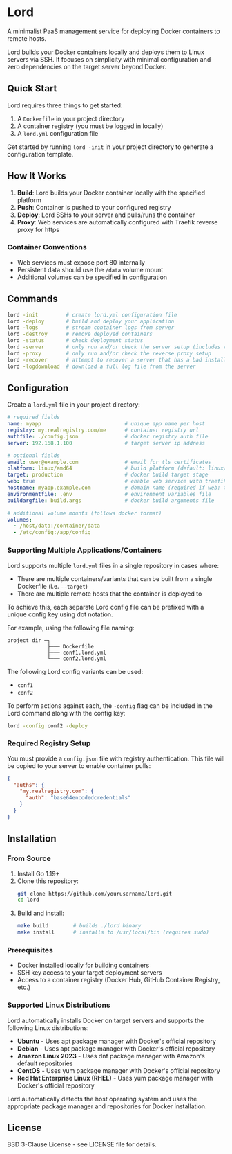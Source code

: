 # Lord

A minimalist PaaS management service for deploying Docker containers to remote hosts.

Lord builds your Docker containers locally and deploys them to Linux servers via SSH. It focuses on simplicity with minimal configuration and zero dependencies on the target server beyond Docker.

## Quick Start

Lord requires three things to get started:

1. A `Dockerfile` in your project directory
2. A container registry (you must be logged in locally)
3. A `lord.yml` configuration file

Get started by running `lord -init` in your project directory to generate a configuration template.

## How It Works

1. **Build**: Lord builds your Docker container locally with the specified platform
2. **Push**: Container is pushed to your configured registry
3. **Deploy**: Lord SSHs to your server and pulls/runs the container
4. **Proxy**: Web services are automatically configured with Traefik reverse proxy for https

### Container Conventions

- Web services must expose port 80 internally
- Persistent data should use the `/data` volume mount
- Additional volumes can be specified in configuration

## Commands

```sh
lord -init         # create lord.yml configuration file
lord -deploy       # build and deploy your application
lord -logs         # stream container logs from server
lord -destroy      # remove deployed containers
lord -status       # check deployment status
lord -server       # only run and/or check the server setup (includes reverse proxy)
lord -proxy        # only run and/or check the reverse proxy setup
lord -recover      # attempt to recover a server that has a bad install/setup of lord dependencies
lord -logdownload  # download a full log file from the server
```

## Configuration

Create a `lord.yml` file in your project directory:

```yaml
# required fields
name: myapp                           # unique app name per host
registry: my.realregistry.com/me      # container registry url
authfile: ./config.json               # docker registry auth file
server: 192.168.1.100                 # target server ip address

# optional fields
email: user@example.com               # email for tls certificates
platform: linux/amd64                 # build platform (default: linux/amd64)
target: production                    # docker build target stage
web: true                             # enable web service with traefik
hostname: myapp.example.com           # domain name (required if web: true)
environmentfile: .env                 # environment variables file
buildargfile: build.args              # docker build arguments file

# additional volume mounts (follows docker format)
volumes:
  - /host/data:/container/data
  - /etc/config:/app/config
```

### Supporting Multiple Applications/Containers

Lord supports multiple `lord.yml` files in a single repository in cases where:

- There are multiple containers/variants that can be built from a single Dockerfile (i.e. `--target`)
- There are multiple remote hosts that the container is deployed to

To achieve this, each separate Lord config file can be prefixed with a unique config key using dot notation.

For example, using the following file naming:

```
project dir ─┐
             ├─── Dockerfile
             ├─── conf1.lord.yml
             └─── conf2.lord.yml
```
The following Lord config variants can be used:

- `conf1`
- `conf2`

To perform actions against each, the `-config` flag can be included in the Lord command along with the config key:

``` sh
lord -config conf2 -deploy
```

### Required Registry Setup

You must provide a `config.json` file with registry authentication. This file will be copied to your server to enable container pulls:

```json
{
  "auths": {
    "my.realregistry.com": {
      "auth": "base64encodedcredentials"
    }
  }
}
```

## Installation

### From Source

1. Install Go 1.19+
2. Clone this repository:
   ```sh
   git clone https://github.com/yourusername/lord.git
   cd lord
   ```
3. Build and install:
   ```sh
   make build        # builds ./lord binary
   make install      # installs to /usr/local/bin (requires sudo)
   ```

### Prerequisites

- Docker installed locally for building containers
- SSH key access to your target deployment servers
- Access to a container registry (Docker Hub, GitHub Container Registry, etc.)

### Supported Linux Distributions

Lord automatically installs Docker on target servers and supports the following Linux distributions:

- **Ubuntu** - Uses apt package manager with Docker's official repository
- **Debian** - Uses apt package manager with Docker's official repository  
- **Amazon Linux 2023** - Uses dnf package manager with Amazon's default repositories
- **CentOS** - Uses yum package manager with Docker's official repository
- **Red Hat Enterprise Linux (RHEL)** - Uses yum package manager with Docker's official repository

Lord automatically detects the host operating system and uses the appropriate package manager and repositories for Docker installation.

## License

BSD 3-Clause License - see LICENSE file for details.

